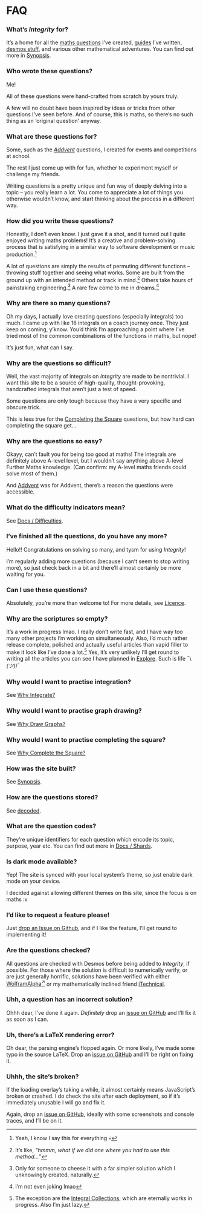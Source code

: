 # FAQ
<!-- #SQUARK live!
| dest = info/faq
| capt = Frequently Asked Questions
| desc = Frequently asked questions about Integrity
| date = 2025 June 26
-->

### What’s *Integrity* for?
It’s a home for all the [maths questions](https://sup2point0.github.io/integrity/questions) I’ve created, [guides](https://sup2point0.github.io/integrity/scriptures) I’ve written, [desmos stuff](https://sup2point0.github.io/integrity/desmos), and various other mathematical adventures. You can find out more in [Synopsis](synopsis.md).

### Who wrote these questions?
Me!

All of these questions were hand-crafted from scratch by yours truly.

A few will no doubt have been inspired by ideas or tricks from other questions I’ve seen before. And of course, this is maths, so there’s no such thing as an ‘original question’ anyway.

### What are these questions for?
Some, such as the [*Addvent*](https://sup2point0.github.io/integrity/questions/addvent) questions, I created for events and competitions at school.

The rest I just come up with for fun, whether to experiment myself or challenge my friends.

Writing questions is a pretty unique and fun way of deeply delving into a topic – you really learn a lot. You come to appreciate a lot of things you otherwise wouldn’t know, and start thinking about the process in a different way.

### How did you write these questions?
Honestly, I don’t even know. I just gave it a shot, and it turned out I quite enjoyed writing maths problems! It’s a creative and problem-solving process that is satisfying in a similar way to software development or music production.[^similar]

[^similar]: Yeah, I know I say this for everything 💀

A lot of questions are simply the results of permuting different functions – throwing stuff together and seeing what works. Some are built from the ground up with an intended method or track in mind.[^trick] Others take hours of painstaking engineering.[^alt-sol] A rare few come to me in dreams.[^dreams]

[^trick]: It’s like, *“hmmm, what if we did one where you had to use this method...”*
[^alt-sol]: Only for someone to cheese it with a far simpler solution which I unknowingly created, naturally.
[^dreams]: I’m not even joking lmao

### Why are there so many questions?
Oh my days, I actually love creating questions (especially integrals) too much. I came up with like 16 integrals on a coach journey once. They just keep on coming, y’know. You’d think I’m approaching a point where I’ve tried most of the common combinations of the functions in maths, but nope!

It’s just fun, what can I say.

### Why are the questions so difficult?
Well, the vast majority of integrals on *Integrity* are made to be nontrivial. I want this site to be a source of high-quality, thought-provoking, handcrafted integrals that aren’t just a test of speed.

Some questions are only tough because they have a very specific and obscure trick.

This is less true for the [Completing the Square](https://sup2point0.github.io/integrity/questions/complete-square) questions, but how hard can completing the square get...

### Why are the questions so easy?
Okayy, can’t fault you for being too good at maths! The integrals are definitely above A-level level, but I wouldn’t say anything above A-level Further Maths knowledge. (Can confirm: my A-level maths friends could solve most of them.)

And [Addvent](https://sup2point0.github.io/integrity/questions/addvent) was for Addvent, there’s a reason the questions were accessible.

### What do the difficulty indicators mean?
See [Docs / Difficulties](docs/difficulties.md).

### I’ve finished all the questions, do you have any more?
Hello!! Congratulations on solving so many, and tysm for using *Integrity*!

I’m regularly adding more questions (because I can’t seem to stop writing more), so just check back in a bit and there’ll almost certainly be more waiting for you.

### Can I use these questions?
Absolutely, you’re more than welcome to! For more details, see [Licence](https://sup2point0.github.io/integrity/info/licence).

### Why are the scriptures so empty?
It’s a work in progress lmao. I really don’t write fast, and I have way too many other projects I’m working on simultaneously. Also, I’d much rather release complete, polished and actually useful articles than vapid filler to make it look like I’ve done a lot.[^lot] Yes, it’s very unlikely I’ll get round to writing all the articles you can see I have planned in [Explore](https://sup2point0.github.io/integrity/explore). Such is life ¯\\_(ツ)_/¯

[^lot]: The exception are the [Integral Collections](https://sup2point0.github.io/integrity/scriptures/integrals/collections), which are eternally works in progress. Also I’m just lazy.

### Why would I want to practise integration?
See [Why Integrate?](https://sup2point0.github.io/integrity/scriptures/integrals/why)

### Why would I want to practise graph drawing?
See [Why Draw Graphs?](https://sup2point0.github.io/integrity/scriptures/graph-drawing/why)

### Why would I want to practise completing the square?
See [Why Complete the Square?](https://sup2point0.github.io/integrity/scriptures/complete-square/why)

### How was the site built?
See [Synopsis](https://sup2point0.github.io/integrity/info/synopsis).

### How are the questions stored?
See [decoded](https://sup2point0.github.io/integrity/info/decoded).

### What are the question codes?
They’re unique identifiers for each question which encode its topic, purpose, year etc. You can find out more in [Docs / Shards](https://sup2point0.github.io/integrity/docs/shards).

### Is dark mode available?
Yep! The site is synced with your local system’s theme, so just enable dark mode on your device.

I decided against allowing different themes on this site, since the focus is on maths :v

### I’d like to request a feature please!
Just [drop an Issue on Github](https://github.com/Sup2point0/integrity/issues), and if I like the feature, I’ll get round to implementing it!

### Are the questions checked?
All questions are checked with Desmos before being added to *Integrity*, if possible. For those where the solution is difficult to numerically verify, or are just generally horrific, solutions have been verified with either [WolframAlpha<sup>↗</sup>](https://www.wolframalpha.com/) or my mathematically inclined friend [iTechnical](https://github.com/itechnicals).

### Uhh, a question has an incorrect solution?
Ohhh dear, I’ve done it again. *Definitely* drop an [issue on GitHub](https://github.com/Sup2point0/integrity/issues) and I’ll fix it as soon as I can.

### Uh, there’s a LaTeX rendering error?
Oh dear, the parsing engine’s flopped again. Or more likely, I’ve made some typo in the source LaTeX. Drop an [issue on GitHub](https://github.com/Sup2point0/integrity/issues) and I’ll be right on fixing it.

### Uhhh, the site’s broken?
If the loading overlay’s taking a while, it almost certainly means JavaScript’s broken or crashed. I do check the site after each deployment, so if it’s immediately unusable I will go and fix it.

Again, drop an [issue on GitHub](https://github.com/Sup2point0/integrity/issues), ideally with some screenshots and console traces, and I’ll be on it.
